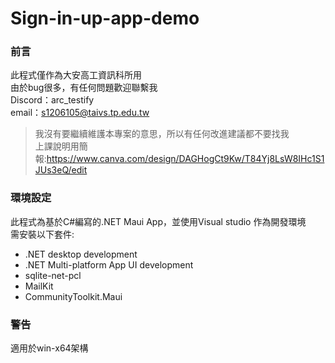 # Sign-in-up-app-demo
### 前言
此程式僅作為大安高工資訊科所用<br>
由於bug很多，有任何問題歡迎聯繫我<br>
Discord：arc_testify<br>
email：s1206105@taivs.tp.edu.tw<br>
> 我沒有要繼續維護本專案的意思，所以有任何改進建議都不要找我<br>
上課說明用簡報:https://www.canva.com/design/DAGHogCt9Kw/T84Yj8LsW8IHc1S1JUs3eQ/edit
### 環境設定
此程式為基於C#編寫的.NET Maui App，並使用Visual studio 作為開發環境<br>
需安裝以下套件:<br>
* .NET desktop development
* .NET Multi-platform App UI development
* sqlite-net-pcl
* MailKit
* CommunityToolkit.Maui
### 警告
適用於win-x64架構
